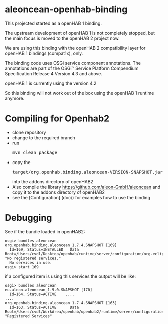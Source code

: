 aleoncean-openhab-binding
=========================

This projected started as a openHAB 1 binding.

The upstream development of openHAB 1 is not completely stopped, but the main focus is moved to the openHAB 2 project now.

We are using this binding with the openHAB 2 compatibility layer for openHAB 1 bindings (compat1x), only.

The binding code uses OSGi service component annotations.
The annotations are part of the OSGi™ Service Platform Compendium Specification Release 4 Version 4.3 and above.

openHAB 1 is currently using the version 4.2

So this binding will not work out of the box using the openHAB 1 runtime anymore.


Compiling for Openhab2
======================
 * clone repository
 * change to the required branch
 * run <pre>mvn clean package</pre>
 * copy the <pre>target/org.openhab.binding.aleoncean-VERSION-SNAPSHOT.jar</pre> into the addons directory of openHAB2
 * Also compile the library https://github.com/aleon-GmbH/aleoncean and copy it to the addons directory of openHAB2
 * see the [Configuration] (doc/) for examples how to use the binding

 

Debugging
=========

See if the bundle loaded in openHAB2:
```
osgi> bundles aleoncean
org.openhab.binding.aleoncean_1.7.4.SNAPSHOT [169]
  Id=169, Status=INSTALLED   Data Root=/Users/cvdl/Desktop/openhab/runtime/server/configuration/org.eclipse.osgi/169/data  "No registered services."
  No services in use.
osgi> start 169
```

if a configured item is using this services the output will be like:
```
osgi> bundles aleoncean
eu.aleon.aleoncean_1.9.0.SNAPSHOT [170]
  Id=164, Status=ACTIVE    ....
....
org.openhab.binding.aleoncean_1.7.4.SNAPSHOT [163]
  Id=163, Status=ACTIVE      Data Root=/Users/cvdl/WorkArea/openhab/openhab2/runtime/server/configuration/org.eclipse.osgi/163/data  "Registered Services"

```
  

